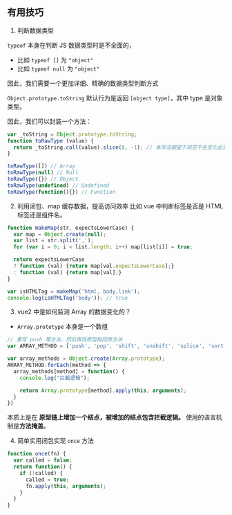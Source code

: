 ## 有用技巧
1. 判断数据类型
  
`typeof` 本身在判断 JS 数据类型时是不全面的，
- 比如 `typeof []` 为 `"object"`
- 比如 `typeof null` 为 `"object"`

因此，我们需要一个更加详细、精确的数据类型判断方式

`Object.prototype.toString` 默认行为是返回 `[object type]`，其中 type 是对象类型。

因此，我们可以封装一个方法：
```javascript
var _toString = Object.prototype.toString;
function toRawType (value) {
  return _toString.call(value).slice(8, -1); // 本写法期望于规范不会变化此处行为，浏览器按照规范实现
}

```

```javascript
toRawType([]) // Array
toRawType(null) // Null
toRawType({}) // Object
toRawType(undefined) // Undefined
toRawType(function(){}) // Function
```

2. 利用闭包、map 缓存数据，提高访问效率
比如 vue 中判断标签是否是 HTML 标签还是组件名。

```javascript
function makeMap(str, expectsLowerCase) {
  var map = Object.create(null);
  var list = str.split(',');
  for (var i = 0; i < list.length; i++) map[list[i]] = true;

  return expectsLowerCase
  ? function (val) {return map[val.expectsLowerCase];}
  : function (val) {return map[val];}
}

var isHTMLTag = makeMap('html, body,link');
console.log(isHTMLTag('body')); // true
```

3. vue2 中是如何监测 Array 的数据变化的？
- `Array.prototype` 本身是一个数组
```javascript
// 重写 push 等方法，然后再将原型指回原方法
var ARRAY_METHOD = ['push', 'pop', 'shift', 'unshift', 'splice', 'sort', 'reverse'];

var array_methods = Object.create(Array.prototype);
ARRAY_METHOD.forEach(method => {
  array_methods[method] = function() {
    console.log("拦截逻辑");

    return Array.prototype[method].apply(this, arguments);
  }
})
```

本质上是在 **原型链上增加一个结点，被增加的结点包含拦截逻辑。** 使用的语言机制是**方法掩盖**。


4. 简单实用闭包实现 `once` 方法
```javascript
function once(fn) {
  var called = false;
  return function() {
    if (!called) {
      called = true;
      fn.apply(this, arguments);
    }
  }
}
```